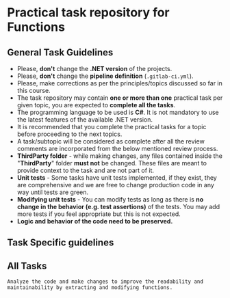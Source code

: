 # Practical task repository for Functions

## General Task Guidelines

* Please, **don't** change the **.NET version** of the projects.
* Please, **don't** change the **pipeline definition** (`.gitlab-ci.yml`).
* Please, make corrections as per the principles/topics discussed so far in this course.
* The task repository may contain **one or more than one** practical task per given topic, you are expected to **complete all the tasks**.
* The programming language to be used is **C#**. It is not mandatory to use the latest features of the available .NET version.
* It is recommended that you complete the practical tasks for a topic before proceeding to the next topics.
* A task/subtopic will be considered as complete after all the review comments are incorporated from the below mentioned review process.
* **ThirdParty folder** - while making changes, any files contained inside the "**ThirdParty**" folder **must not** be changed. These files are meant to provide context to the task and are not part of it.
* **Unit tests** - Some tasks have unit tests implemented, if they exist, they are comprehensive and we are free to change production code in any way until tests are green.
* **Modifying unit tests** - You can modify tests as long as there is **no change in the behavior (e.g. test assertions)** of the tests. You may add more tests if you feel appropriate but this is not expected.
* **Logic and behavior of the code need to be preserved.**

## Task Specific guidelines

## All Tasks
```
Analyze the code and make changes to improve the readability and maintainability by extracting and modifying functions.
```

